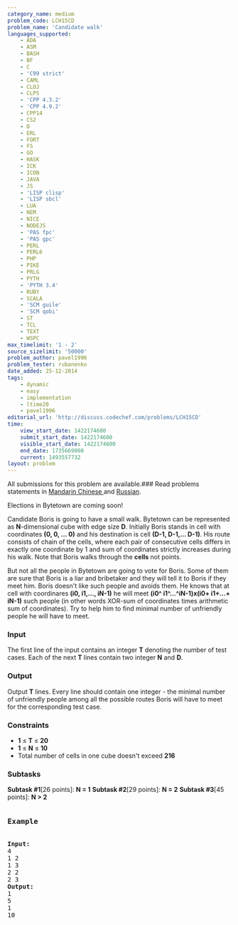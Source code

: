 ```yaml
---
category_name: medium
problem_code: LCH15CD
problem_name: 'Candidate walk'
languages_supported:
    - ADA
    - ASM
    - BASH
    - BF
    - C
    - 'C99 strict'
    - CAML
    - CLOJ
    - CLPS
    - 'CPP 4.3.2'
    - 'CPP 4.9.2'
    - CPP14
    - CS2
    - D
    - ERL
    - FORT
    - FS
    - GO
    - HASK
    - ICK
    - ICON
    - JAVA
    - JS
    - 'LISP clisp'
    - 'LISP sbcl'
    - LUA
    - NEM
    - NICE
    - NODEJS
    - 'PAS fpc'
    - 'PAS gpc'
    - PERL
    - PERL6
    - PHP
    - PIKE
    - PRLG
    - PYTH
    - 'PYTH 3.4'
    - RUBY
    - SCALA
    - 'SCM guile'
    - 'SCM qobi'
    - ST
    - TCL
    - TEXT
    - WSPC
max_timelimit: '1 - 2'
source_sizelimit: '50000'
problem_author: pavel1996
problem_tester: rubanenko
date_added: 25-12-2014
tags:
    - dynamic
    - easy
    - implementation
    - ltime20
    - pavel1996
editorial_url: 'http://discuss.codechef.com/problems/LCH15CD'
time:
    view_start_date: 1422174600
    submit_start_date: 1422174600
    visible_start_date: 1422174600
    end_date: 1735669800
    current: 1493557732
layout: problem
---
```

All submissions for this problem are available.###  Read problems statements in [Mandarin Chinese ](http://www.codechef.com/download/translated/LTIME20/mandarin/LCH15CD.pdf) and [Russian](http://www.codechef.com/download/translated/LTIME20/russian/LCH15CD.pdf).

 Elections in Bytetown are coming soon!

 Candidate Boris is going to have a small walk. Bytetown can be represented as **N**-dimensional cube with edge size **D**. Initially Boris stands in cell with coordinates **(0, 0, ... 0)** and his destination is cell **(D-1, D-1,... D-1)**. His route consists of chain of the cells, where each pair of consecutive cells differs in exactly one coordinate by 1 and sum of coordinates strictly increases during his walk. Note that Boris walks through the **cells** not points.

But not all the people in Bytetown are going to vote for Boris. Some of them are sure that Boris is a liar and bribetaker and they will tell it to Boris if they meet him. Boris doesn't like such people and avoids them. He knows that at cell with coordinares **(i0, i1,..., iN-1)** he will meet **(i0^ i1^...^iN-1)x(i0+ i1+...+ iN-1)** such people (in other words XOR-sum of coordinates times arithmetic sum of coordinates). Try to help him to find minimal number of unfriendly people he will have to meet.

### Input

The first line of the input contains an integer **T** denoting the number of test cases. Each of the next **T** lines contain two integer **N** and **D**.

### Output

Output **T** lines. Every line should contain one integer - the minimal number of unfriendly people among all the possible routes Boris will have to meet for the corresponding test case.

### Constraints

- **1** ≤ **T** ≤ **20**
- **1** ≤ **N** ≤ **10**
- Total number of cells in one cube doesn't exceed **216**

###  Subtasks 

**Subtask #1**\[26 points\]: **N = 1**
**Subtask #2**\[29 points\]: **N = 2**
**Subtask #3**\[45 points\]: **N > 2**

<pre><h3>Example</h3>
<b>Input:</b>
4
1 2
1 3
2 2
2 3
<b>Output:</b>
1
5
1
10
</pre>